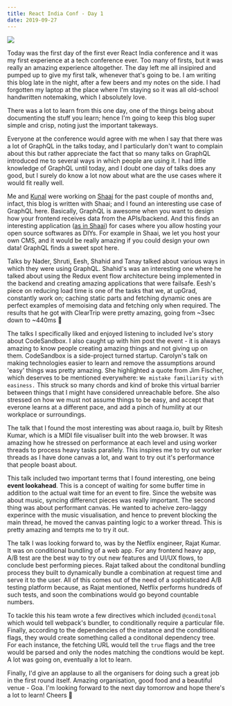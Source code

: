 ```yaml
---
title: React India Conf - Day 1
date: 2019-09-27
---
```


![](https://i.imgur.com/ua395dD.jpg)

Today was the first day of the first ever React India conference and it was my first experience at a tech conference ever. Too many of firsts, but it was really an amazing experience altogether. The day left me all insipired and pumped up to give my first talk, whenever that's going to be. I am writing this blog late in the night, after a few beers and my notes on the side. I had forgotten my laptop at the place where I'm staying so it was all old-school handwritten notemaking, which I absolutely love.

There was a lot to learn from this one day, one of the things being about documenting the stuff you learn; hence I'm going to keep this blog super simple and crisp, noting just the important takeways.

Everyone at the conference would agree with me when I say that there was a lot of GraphQL in the talks today, and I particularly don't want to complain about this but rather appreciate the fact that so many talks on GraphQL introduced me to several ways in which people are using it. I had little knowledge of GraphQL until today, and I doubt one day of talks does any good, but I surely do know a lot now about what are the use cases where it would fit really well.

Me and [Kunal](https://twitter.com/kay_2695px) were working on [Shaai](https://shaaijs.tech/) for the past couple of months and, infact, this blog is written with Shaai; and I found an interesting use case of GraphQL here. Basically, GraphQL is awesome when you want to design how your frontend receives data from the APIs/backend. And this finds an interesting application ([as in Shaai](https://github.com/shaaijs/admin#host-shaai-admin-on-heroku)) for cases where you allow hosting your open source softwares as DIYs. For example in Shaai, we let you host your own CMS, and it would be really amazing if you could design your own data! GraphQL finds a sweet spot here.

Talks by Nader, Shruti, Eesh, Shahid and Tanay talked about various ways in which they were using GraphQL. Shahid's was an interesting one where he talked about using the Redux event flow architecture being implemented in the backend and creating amazing applications that were failsafe. Eesh's piece on reducing load time is one of the tasks that we, at upGrad, constantly work on; caching static parts and fetching dynamic ones are perfect examples of memoising data and fetching only when required. The results that he got with ClearTrip were pretty amazing, going from ~3sec down to ~440ms 💫

The talks I specifically liked and enjoyed listening to included Ive's story about CodeSandbox. I also caught up with him post the event - it is always amazing to know people creating amazing things and not giving up on them. CodeSandbox is a side-project turned startup. Carolyn's talk on making technologies easier to learn and remove the assumptions around 'easy' things was pretty amazing. She highlighted a quote from Jim Fischer, which deserves to be mentioned everywhere: `We mistake familiarity with easiness.` This struck so many chords and kind of broke this virtual barrier between things that I might have considered unreachable before. She also stressed on how we must not assume things to be easy, and accept that everone learns at a different pace, and add a pinch of humility at our workplace or surroundings.

The talk that I found the most interesting was about raaga.io, built by Ritesh Kumar, which is a MIDI file visualiser built into the web browser. It was amazing how he stressed on performance at each level and using worker threads to process heavy tasks parallely. This inspires me to try out worker threads as I have done canvas a lot, and want to try out it's performance that people boast about.

This talk included two important terms that I found interesting, one being **event lookahead**. This is a concept of waiting for some buffer time in addition to the actual wait time for an event to fire. Since the website was about music, syncing differenct pieces was really important. The second thing was about performant canvas. He wanted to acheive zero-laggy experince with the music visualisation, and hence to prevent blocking the main thread, he moved the canvas painting logic to a worker thread. This is pretty amazing and tempts me to try it out.

The talk I was looking forward to, was by the Netflix engineer, Rajat Kumar. It was on conditional bundling of a web app. For any frontend heavy app, A/B test are the best way to try out new features and UI/UX flows, to conclude best performing pieces. Rajat talked about the conditonal bundling process they built to dynamically bundle a combination at request time and serve it to the user. All of this comes out of the need of a sophisticated A/B testing platform because, as Rajat mentioned, Netflix performs hundreds of such tests, and soon the combinations would go beyond countable numbers.

To tackle this his team wrote a few directives which included `@conditonal` which would tell webpack's bundler, to conditionally require a particular file. Finally, according to the dependencies of the instance and the conditional flags, they would create something called a conditonal dependency tree. For each instance, the fetching URL would tell the `true` flags and the tree would be parsed and only the nodes matching the condtions would be kept. A lot was going on, eventually a lot to learn.

Finally, I'd give an applause to all the organisers for doing such a great job in the first round itself. Amazing organisation, good food and a beautiful venue - Goa. I'm looking forward to the next day tomorrow and hope there's a lot to learn! Cheers 🍻
